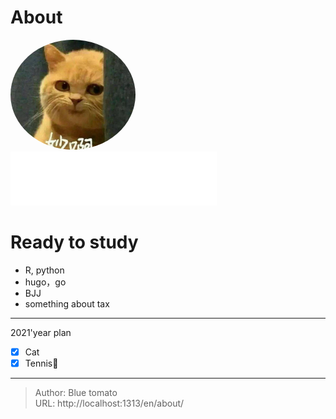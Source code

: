 # About

<img src="/author.jpg" alt="博客蓝红柿的头像" class="img_avatar" width="200px" style="border-radius:100%">

<iframe frameborder="no" border="0" marginwidth="0" marginheight="0" width=330 height=86 src="//music.163.com/outchain/player?type=2&id=1698603&auto=1&height=66"></iframe>

# Ready to study
* R, python
* hugo，go
* BJJ
* something about tax


---

2021'year plan

- [x] Cat
- [x] Tennis🎾

---

> Author: Blue tomato  
> URL: http://localhost:1313/en/about/  

